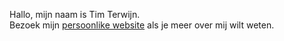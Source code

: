 Hallo, mijn naam is Tim Terwijn.  
Bezoek mijn [persoonlike website](https://tterwijn.nl) als je meer over mij wilt weten.
